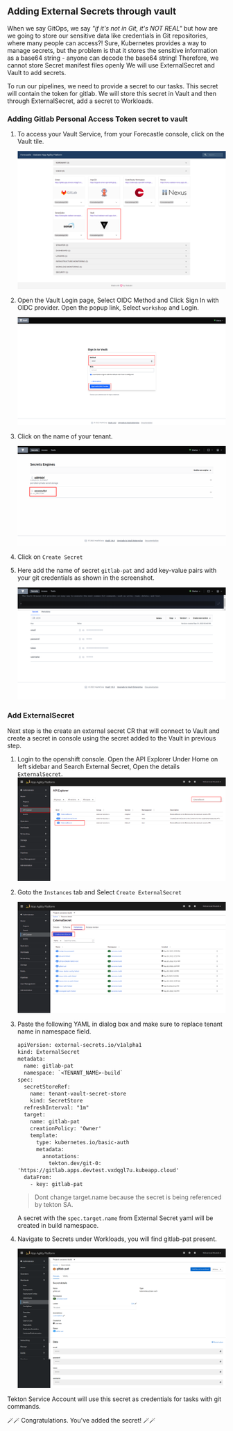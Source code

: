 ## Adding External Secrets through vault

When we say GitOps, we say _"if it's not in Git, it's NOT REAL"_ but how are we going to store our sensitive data like credentials in Git repositories, where many people can access?! Sure, Kubernetes provides a way to manage secrets, but the problem is that it stores the sensitive information as a base64 string - anyone can decode the base64 string! Therefore, we cannot store Secret manifest files openly
We will use ExternalSecret and Vault to add secrets.

To run our pipelines, we need to provide a secret to our tasks. This secret will contain the token for gitlab. We will store this secret in Vault and then through ExternalSecret, add a secret to Workloads.

### Adding Gitlab Personal Access Token secret to vault

1. To access your Vault Service, from your Forecastle console, click on the Vault tile.

    ![forecastle-vault](./images/forecastle-vault.png)

2. Open the Vault Login page, Select OIDC Method and Click Sign In with OIDC provider. Open the popup link, Select `workshop` and Login.

    ![vault-login](./images/vault-login.png)  

2. Click on the name of your tenant. 

    ![vault-folder](./images/vault-logged-in.png)

3. Click on `Create Secret`

4. Here add the name of secret `gitlab-pat` and add key-value pairs with your git credentials as shown in the screenshot. 

    ![gitlab-pat-secret](./images/gitlab-pat-secret.png)


### Add ExternalSecret

Next step is the create an external secret CR that will connect to Vault and create a secret in console using the secret added to the Vault in previous step. 

1. Login to the openshift console. Open the API Explorer Under Home on left sidebar and Search External Secret, Open the details `ExternalSecret`.
  ![external-secret-console](./images/external-secret-console.png)

2. Goto the `Instances` tab and Select `Create ExternalSecret`

    ![external-secret-info](./images/external-secret-info.png)

3. Paste the following YAML in dialog box and make sure to replace tenant name in namespace field.

    ```
    apiVersion: external-secrets.io/v1alpha1
    kind: ExternalSecret
    metadata:
      name: gitlab-pat
      namespace: `<TENANT_NAME>-build`
    spec:
      secretStoreRef:
        name: tenant-vault-secret-store
        kind: SecretStore
      refreshInterval: "1m"
      target:
        name: gitlab-pat
        creationPolicy: 'Owner'
        template:
          type: kubernetes.io/basic-auth
          metadata:
            annotations:
              tekton.dev/git-0: 'https://gitlab.apps.devtest.vxdqgl7u.kubeapp.cloud'
      dataFrom:
        - key: gitlab-pat
    ```
  
    > Dont change target.name because the secret is being referenced by tekton SA.

    A secret with the `spec.target.name` from External Secret yaml will be created in build namespace.  

4. Navigate to Secrets under Workloads, you will find gitlab-pat present.

    ![external-secret-secret](./images/external-secret-secret.png)

 Tekton Service Account will use this secret as credentials for tasks with git commands.  
 
 🪄🪄 Congratulations. You've added the secret! 🪄🪄
 